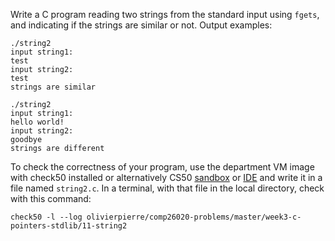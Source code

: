 Write a C program reading two strings from the standard input using `fgets`,
and indicating if the strings are similar or not. Output examples:

```shell
./string2
input string1:
test
input string2:
test
strings are similar

./string2
input string1:
hello world!
input string2:
goodbye
strings are different
```

To check the correctness of your program, use the department VM image with check50 installed or alternatively CS50 [sandbox](sandbox.cs50.io)
or [IDE](ide.cs50.io) and write it in a file named `string2.c`. In a terminal,
with that file in the local directory, check with this command:
```shell
check50 -l --log olivierpierre/comp26020-problems/master/week3-c-pointers-stdlib/11-string2
```
